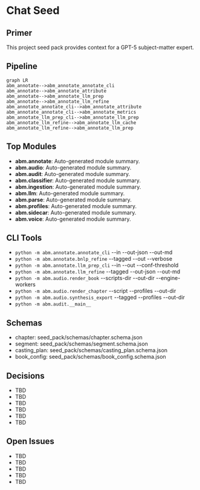 # Chat Seed

## Primer
This project seed pack provides context for a GPT-5 subject-matter expert.

## Pipeline
```mermaid
graph LR
abm_annotate-->abm_annotate_annotate_cli
abm_annotate-->abm_annotate_attribute
abm_annotate-->abm_annotate_llm_prep
abm_annotate-->abm_annotate_llm_refine
abm_annotate_annotate_cli-->abm_annotate_attribute
abm_annotate_annotate_cli-->abm_annotate_metrics
abm_annotate_llm_prep_cli-->abm_annotate_llm_prep
abm_annotate_llm_refine-->abm_annotate_llm_cache
abm_annotate_llm_refine-->abm_annotate_llm_prep
```

## Top Modules
- **abm.annotate**: Auto-generated module summary.
- **abm.audio**: Auto-generated module summary.
- **abm.audit**: Auto-generated module summary.
- **abm.classifier**: Auto-generated module summary.
- **abm.ingestion**: Auto-generated module summary.
- **abm.llm**: Auto-generated module summary.
- **abm.parse**: Auto-generated module summary.
- **abm.profiles**: Auto-generated module summary.
- **abm.sidecar**: Auto-generated module summary.
- **abm.voice**: Auto-generated module summary.

## CLI Tools
- `python -m abm.annotate.annotate_cli` --in --out-json --out-md
- `python -m abm.annotate.bnlp_refine` --tagged --out --verbose
- `python -m abm.annotate.llm_prep_cli` --in --out --conf-threshold
- `python -m abm.annotate.llm_refine` --tagged --out-json --out-md
- `python -m abm.audio.render_book` --scripts-dir --out-dir --engine-workers
- `python -m abm.audio.render_chapter` --script --profiles --out-dir
- `python -m abm.audio.synthesis_export` --tagged --profiles --out-dir
- `python -m abm.audit.__main__` 

## Schemas
- chapter: seed_pack/schemas/chapter.schema.json
- segment: seed_pack/schemas/segment.schema.json
- casting_plan: seed_pack/schemas/casting_plan.schema.json
- book_config: seed_pack/schemas/book_config.schema.json

## Decisions
- TBD
- TBD
- TBD
- TBD
- TBD
- TBD

## Open Issues
- TBD
- TBD
- TBD
- TBD
- TBD
